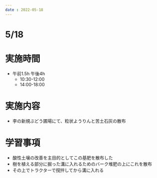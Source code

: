 ```yaml
---
date : 2022-05-18
---
```

# 5/18

# 実施時間

- 午前1.5h 午後4h
    - 10:30-12:00
    - 14:00-18:00

# 実施内容

- 李の新規ぶどう圃場にて、粒状ようりんと苦土石灰の散布

# 学習事項

- 酸性土壌の改善を主目的としてこの基肥を散布した
- 樹を植える部分に掘った溝に入れるためのバーク堆肥の上にこれを散布
- その上でトラクターで撹拌してから溝に入れる